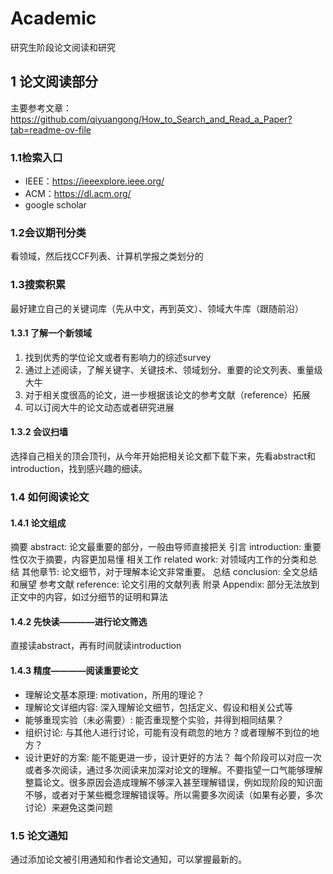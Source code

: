 # Academic
研究生阶段论文阅读和研究
## 1 论文阅读部分
主要参考文章：https://github.com/qiyuangong/How_to_Search_and_Read_a_Paper?tab=readme-ov-file
### 1.1检索入口
- IEEE：https://ieeexplore.ieee.org/
- ACM：https://dl.acm.org/
- google scholar
### 1.2会议期刊分类
看领域，然后找CCF列表、计算机学报之类划分的
### 1.3搜索积累
最好建立自己的关键词库（先从中文，再到英文）、领域大牛库（跟随前沿）
#### 1.3.1 了解一个新领域
1. 找到优秀的学位论文或者有影响力的综述survey
2. 通过上述阅读，了解关键字、关键技术、领域划分、重要的论文列表、重量级大牛
3. 对于相关度很高的论文，进一步根据该论文的参考文献（reference）拓展
4. 可以订阅大牛的论文动态或者研究进展
#### 1.3.2 会议扫墙
选择自己相关的顶会顶刊，从今年开始把相关论文都下载下来，先看abstract和introduction，找到感兴趣的细读。
### 1.4 如何阅读论文
#### 1.4.1 论文组成
摘要 abstract: 论文最重要的部分，一般由导师直接把关
引言 introduction: 重要性仅次于摘要，内容更加易懂
相关工作 related work: 对领域内工作的分类和总结
其他章节: 论文细节，对于理解本论文非常重要。
总结 conclusion: 全文总结和展望
参考文献 reference: 论文引用的文献列表
附录 Appendix: 部分无法放到正文中的内容，如过分细节的证明和算法
#### 1.4.2 先快读————进行论文筛选
直接读abstract，再有时间就读introduction
#### 1.4.3 精度————阅读重要论文
- 理解论文基本原理: motivation，所用的理论？
- 理解论文详细内容: 深入理解论文细节，包括定义、假设和相关公式等
- 能够重现实验（未必需要）: 能否重现整个实验，并得到相同结果？
- 组织讨论: 与其他人进行讨论，可能有没有疏忽的地方？或者理解不到位的地方？
- 设计更好的方案: 能不能更进一步，设计更好的方法？
每个阶段可以对应一次或者多次阅读，通过多次阅读来加深对论文的理解。不要指望一口气能够理解整篇论文。很多原因会造成理解不够深入甚至理解错误，例如现阶段的知识面不够，或者对于某些概念理解错误等。所以需要多次阅读（如果有必要，多次讨论）来避免这类问题
### 1.5 论文通知
通过添加论文被引用通知和作者论文通知，可以掌握最新的。

